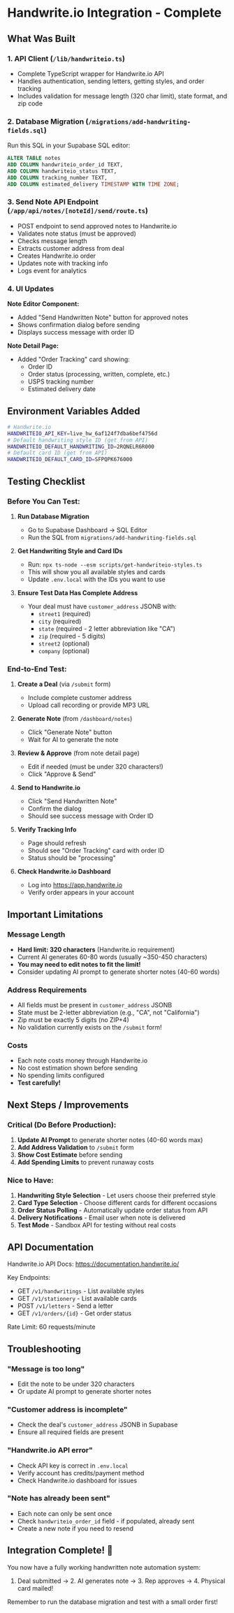 # Handwrite.io Integration - Complete

## What Was Built

### 1. API Client (`/lib/handwriteio.ts`)
- Complete TypeScript wrapper for Handwrite.io API
- Handles authentication, sending letters, getting styles, and order tracking
- Includes validation for message length (320 char limit), state format, and zip code

### 2. Database Migration (`/migrations/add-handwriting-fields.sql`)
Run this SQL in your Supabase SQL editor:

```sql
ALTER TABLE notes
ADD COLUMN handwriteio_order_id TEXT,
ADD COLUMN handwriteio_status TEXT,
ADD COLUMN tracking_number TEXT,
ADD COLUMN estimated_delivery TIMESTAMP WITH TIME ZONE;
```

### 3. Send Note API Endpoint (`/app/api/notes/[noteId]/send/route.ts`)
- POST endpoint to send approved notes to Handwrite.io
- Validates note status (must be approved)
- Checks message length
- Extracts customer address from deal
- Creates Handwrite.io order
- Updates note with tracking info
- Logs event for analytics

### 4. UI Updates
**Note Editor Component:**
- Added "Send Handwritten Note" button for approved notes
- Shows confirmation dialog before sending
- Displays success message with order ID

**Note Detail Page:**
- Added "Order Tracking" card showing:
  - Order ID
  - Order status (processing, written, complete, etc.)
  - USPS tracking number
  - Estimated delivery date

## Environment Variables Added

```bash
# Handwrite.io
HANDWRITEIO_API_KEY=live_hw_6af124f7dba6bef4756d
# Default handwriting style ID (get from API)
HANDWRITEIO_DEFAULT_HANDWRITING_ID=2RQNELR6R000
# Default card ID (get from API)
HANDWRITEIO_DEFAULT_CARD_ID=SFPQPK676000
```

## Testing Checklist

### Before You Can Test:

1. **Run Database Migration**
   - Go to Supabase Dashboard → SQL Editor
   - Run the SQL from `migrations/add-handwriting-fields.sql`

2. **Get Handwriting Style and Card IDs**
   - Run: `npx ts-node --esm scripts/get-handwriteio-styles.ts`
   - This will show you all available styles and cards
   - Update `.env.local` with the IDs you want to use

3. **Ensure Test Data Has Complete Address**
   - Your deal must have `customer_address` JSONB with:
     - `street1` (required)
     - `city` (required)
     - `state` (required - 2 letter abbreviation like "CA")
     - `zip` (required - 5 digits)
     - `street2` (optional)
     - `company` (optional)

### End-to-End Test:

1. **Create a Deal** (via `/submit` form)
   - Include complete customer address
   - Upload call recording or provide MP3 URL

2. **Generate Note** (from `/dashboard/notes`)
   - Click "Generate Note" button
   - Wait for AI to generate the note

3. **Review & Approve** (from note detail page)
   - Edit if needed (must be under 320 characters!)
   - Click "Approve & Send"

4. **Send to Handwrite.io**
   - Click "Send Handwritten Note"
   - Confirm the dialog
   - Should see success message with Order ID

5. **Verify Tracking Info**
   - Page should refresh
   - Should see "Order Tracking" card with order ID
   - Status should be "processing"

6. **Check Handwrite.io Dashboard**
   - Log into https://app.handwrite.io
   - Verify order appears in your account

## Important Limitations

### Message Length
- **Hard limit: 320 characters** (Handwrite.io requirement)
- Current AI generates 60-80 words (usually ~350-450 characters)
- **You may need to edit notes to fit the limit!**
- Consider updating AI prompt to generate shorter notes (40-60 words)

### Address Requirements
- All fields must be present in `customer_address` JSONB
- State must be 2-letter abbreviation (e.g., "CA", not "California")
- Zip must be exactly 5 digits (no ZIP+4)
- No validation currently exists on the `/submit` form!

### Costs
- Each note costs money through Handwrite.io
- No cost estimation shown before sending
- No spending limits configured
- **Test carefully!**

## Next Steps / Improvements

### Critical (Do Before Production):
1. **Update AI Prompt** to generate shorter notes (40-60 words max)
2. **Add Address Validation** to `/submit` form
3. **Show Cost Estimate** before sending
4. **Add Spending Limits** to prevent runaway costs

### Nice to Have:
1. **Handwriting Style Selection** - Let users choose their preferred style
2. **Card Type Selection** - Choose different cards for different occasions
3. **Order Status Polling** - Automatically update order status from API
4. **Delivery Notifications** - Email user when note is delivered
5. **Test Mode** - Sandbox API for testing without real costs

## API Documentation

Handwrite.io API Docs: https://documentation.handwrite.io/

Key Endpoints:
- GET `/v1/handwritings` - List available styles
- GET `/v1/stationery` - List available cards
- POST `/v1/letters` - Send a letter
- GET `/v1/orders/{id}` - Get order status

Rate Limit: 60 requests/minute

## Troubleshooting

### "Message is too long"
- Edit the note to be under 320 characters
- Or update AI prompt to generate shorter notes

### "Customer address is incomplete"
- Check the deal's `customer_address` JSONB in Supabase
- Ensure all required fields are present

### "Handwrite.io API error"
- Check API key is correct in `.env.local`
- Verify account has credits/payment method
- Check Handwrite.io dashboard for issues

### "Note has already been sent"
- Each note can only be sent once
- Check `handwriteio_order_id` field - if populated, already sent
- Create a new note if you need to resend

## Integration Complete! 🎉

You now have a fully working handwritten note automation system:
1. Deal submitted → 2. AI generates note → 3. Rep approves → 4. Physical card mailed!

Remember to run the database migration and test with a small order first!

